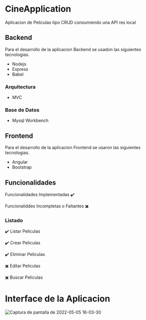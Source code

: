 # CineApplication

Aplicacion de Peliculas tipo CRUD consumiendo una API res local

## Backend

Para el desarrollo de la aplicacion Backend se usadon las siguientes tecnologias.

- Nodejs
- Express
- Babel

### Arquitectura

- MVC

### Base de Datos

- Mysql Workbench

## Frontend

Para el desarrollo de la aplicacion Frontend se usaron las siguientes tecnologias.

- Angular
- Bootstrap

## Funcionalidades 

Funcionalidades Implementadas :heavy_check_mark:

Funcionaliddes Incompletas o Faltantes :heavy_multiplication_x:

### Listado

:heavy_check_mark: Listar Peliculas

:heavy_check_mark: Crear Peliculas

:heavy_check_mark: Eliminar Peliculas

:heavy_multiplication_x: Editar Peliculas

:heavy_multiplication_x: Buscar Peliculas

# Interface de la Aplicacion

![Captura de pantalla de 2022-05-05 16-03-30](https://user-images.githubusercontent.com/71775908/167025415-fd01bc4c-eaa4-48f3-99a6-b391ae014d86.png)
